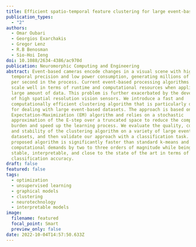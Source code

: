 ```yaml
---
title: Efficient spatio-temporal feature clustering for large event-based datasets
publication_types:
  - "2"
authors:
  - Omar Oubari
  - Georgios Exarchakis
  - Gregor Lenz
  - R.B Benosman
  - Sio-Hoi Ieng
doi: 10.1088/2634-4386/ac970d
publication: Neuromorphic Computing and Engineering
abstract: Event-based cameras encode changes in a visual scene with high
  temporal precision and low power consumption, generating millions of events
  per second in the process. Current event-based processing algorithms do not
  scale well in terms of runtime and computational resources when applied to a
  large amount of data. This problem is further exacerbated by the development
  of high spatial resolution vision sensors. We introduce a fast and
  computationally efficient clustering algorithm that is particularly designed
  for dealing with large event-based datasets. The approach is based on the
  Expectation-Maximization (EM) algorithm and relies on a stochastic
  approximation of the E-step over a truncated space to reduce the computational
  burden and speed up the learning process. We evaluate the quality, complexity,
  and stability of the clustering algorithm on a variety of large event-based
  datasets, and then validate our approach with a classification task. The
  proposed algorithm is significantly faster than standard k-means and reduces
  computational demands by two to three orders of magnitude while being more
  stable, interpretable, and close to the state of the art in terms of
  classification accuracy.
draft: false
featured: false
tags:
  - optimization
  - unsupervised learning
  - graphical models
  - clustering
  - neurotechnology
  - interpretable models
image:
  filename: featured
  focal_point: Smart
  preview_only: false
date: 2022-10-04T14:57:50.633Z
---
```

